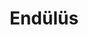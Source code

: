 ---
order: 3
title:  "Endülüs"
img: "assets/images/slides/7.jpg"
mobile-img: "assets/images/slides/1m.jpg"
href: "#"
target: "" # _blank
---
